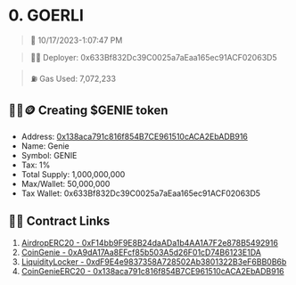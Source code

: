 # 0. GOERLI
<blockquote>📅 10/17/2023-1:07:47 PM</blockquote>

<blockquote>🧞‍♂️ Deployer: 0x633Bf832Dc39C0025a7aEaa165ec91ACF02063D5</blockquote>

<blockquote>⛽️ Gas Used: 7,072,233</blockquote>

## 🧞‍♂️🪙 Creating $GENIE token
- Address: [0x138aca791c816f854B7CE961510cACA2EbADB916](https://goerli.etherscan.io/token/0x138aca791c816f854B7CE961510cACA2EbADB916)
- Name: Genie
- Symbol: GENIE
- Tax: 1%
- Total Supply: 1,000,000,000
- Max/Wallet: 50,000,000
- Tax Wallet: 0x633Bf832Dc39C0025a7aEaa165ec91ACF02063D5
## 👷‍♂️ Contract Links
1. [AirdropERC20 - 0xF14bb9F9E8B24daADa1b4AA1A7F2e878B5492916](https://goerli.etherscan.io/address/0xF14bb9F9E8B24daADa1b4AA1A7F2e878B5492916)
2. [CoinGenie - 0xA9dA17Aa8EFcf85b503A5d26F01cD74B6123E1DA](https://goerli.etherscan.io/address/0xA9dA17Aa8EFcf85b503A5d26F01cD74B6123E1DA)
3. [LiquidityLocker - 0xdF9E4e9837358A728502Ab3801322B3eF6BB0B6b](https://goerli.etherscan.io/address/0xdF9E4e9837358A728502Ab3801322B3eF6BB0B6b)
4. [CoinGenieERC20 - 0x138aca791c816f854B7CE961510cACA2EbADB916](https://goerli.etherscan.io/address/0x138aca791c816f854B7CE961510cACA2EbADB916)
